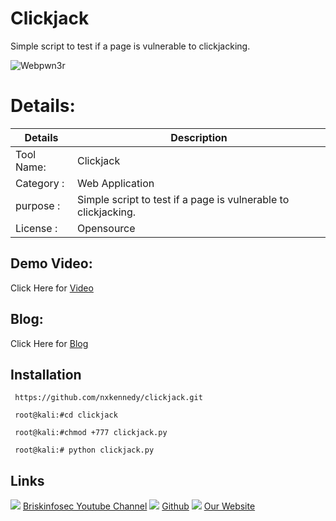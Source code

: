 Clickjack
============
Simple script to test if a page is vulnerable to clickjacking.

![Webpwn3r](https://briskinfosec.com//assets/tooloftheday/Copy_of_Briskinfosec_TOD_Latest_samples_181.jpg)

Details:
============
|  Details | Description   |
| ------------ | ------------ |
|Tool Name:| Clickjack |
|Category :|Web Application|
|purpose  :|Simple script to test if a page is vulnerable to clickjacking.|
|License :| Opensource |

Demo Video:
-----------------
Click Here for [Video](https://youtu.be/wxzAQPRuqzk"Video")

Blog: 
--------------
Click Here for [Blog](https://briskinfosec.com/tooloftheday/toolofthedaydetail/Clickjack"Blog")

Installation
----------------
     https://github.com/nxkennedy/clickjack.git

     root@kali:#cd clickjack

     root@kali:#chmod +777 clickjack.py

     root@kali:# python clickjack.py

Links
----------------
![ ](https://img.icons8.com/color/15/000000/youtube-play.png) [Briskinfosec Youtube Channel](https://www.youtube.com/channel/UCcPmqqYETcO_7-6p_uUsF1w "Briskinfosec Youtube Channel")
 ![ ](https://img.icons8.com/glyph-neue/15/000000/github.png) [Github](https://github.com/briskinfosec "Github") 
![ ](https://img.icons8.com/ios/15/000000/internet--v2.png) [Our Website](https://www.briskinfosec.com/ "Our Website")
